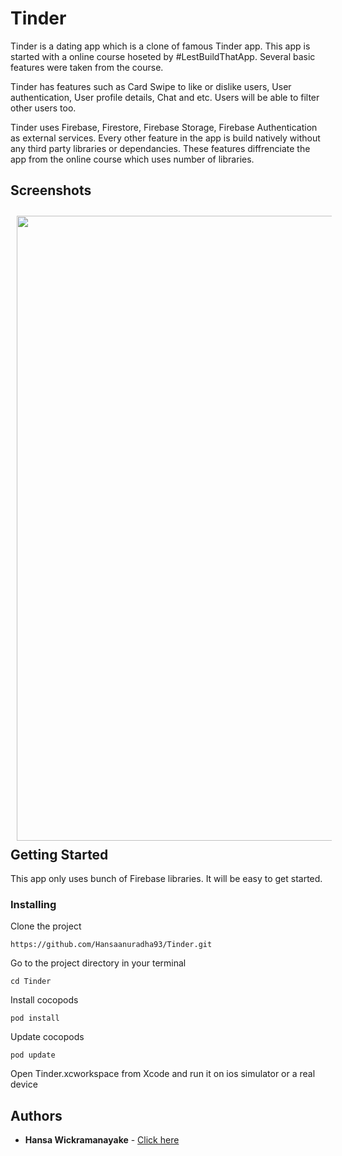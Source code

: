 # Tinder

Tinder is a dating app which is a clone of famous Tinder app. This app is started with a online course hoseted by #LestBuildThatApp. Several basic features were taken from the course.

Tinder has features such as Card Swipe to like or dislike users, User authentication, User profile details, Chat and etc. Users will be able to filter other users too.

Tinder uses Firebase, Firestore, Firebase Storage, Firebase Authentication as external services. Every other feature in the app is build natively without any third party libraries or dependancies. These features diffrenciate the app from the online course which uses number of libraries.

## Screenshots

[<img src="Screenshots/gif1.gif" align="left" width="1000" hspace="10" vspace="10">](Screenshots/clip1.gif)

<br/><br/>
<br/><br/>
<br/><br/>
<br/><br/>
<br/><br/>
<br/><br/>
<br/><br/>
<br/><br/>
<br/><br/>
<br/><br/>
<br/><br/>

## Getting Started

This app only uses bunch of Firebase libraries. It will be easy to get started.

### Installing

Clone the project

```
https://github.com/Hansaanuradha93/Tinder.git
```

Go to the project directory in your terminal

```
cd Tinder
```

Install cocopods

```
pod install
```

Update cocopods

```
pod update
```

Open Tinder.xcworkspace from Xcode and run it on ios simulator or a real device

## Authors

- **Hansa Wickramanayake** - [Click here](https://github.com/Hansaanuradha93)
